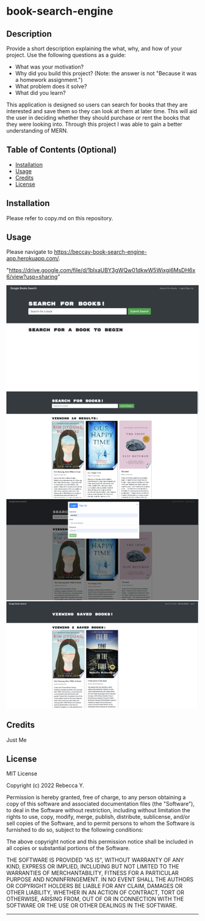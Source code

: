 # book-search-engine

## Description

Provide a short description explaining the what, why, and how of your project. Use the following questions as a guide:

- What was your motivation?
- Why did you build this project? (Note: the answer is not "Because it was a homework assignment.")
- What problem does it solve?
- What did you learn?

This application is designed so users can search for books that they are interested and save them so they can look at them at later time. This will aid the user in deciding whether they should purchase or rent the books that they were looking into. Through this project I was able to gain a better understanding of MERN.

## Table of Contents (Optional)

- [Installation](#installation)
- [Usage](#usage)
- [Credits](#credits)
- [License](#license)

## Installation

Please refer to copy.md on this repository.

## Usage

Please navigate to https://beccay-book-search-engine-app.herokuapp.com/.

"https://drive.google.com/file/d/1bIxaUBY3gWQw01dkwW5Wixgi6MsDH6x6/view?usp=sharing"

![Screenshot1](ss1.png "book-search-engine screenshot 1")
![Screenshot2](ss2.png "book-search-engine screenshot 2")
![Screenshot3](ss3.png "book-search-engine screenshot 3")
![Screenshot4](ss4.png "book-search-engine screenshot 4")

## Credits

Just Me

## License

MIT License

Copyright (c) 2022 Rebecca Y.

Permission is hereby granted, free of charge, to any person obtaining a copy
of this software and associated documentation files (the "Software"), to deal
in the Software without restriction, including without limitation the rights
to use, copy, modify, merge, publish, distribute, sublicense, and/or sell
copies of the Software, and to permit persons to whom the Software is
furnished to do so, subject to the following conditions:

The above copyright notice and this permission notice shall be included in all
copies or substantial portions of the Software.

THE SOFTWARE IS PROVIDED "AS IS", WITHOUT WARRANTY OF ANY KIND, EXPRESS OR
IMPLIED, INCLUDING BUT NOT LIMITED TO THE WARRANTIES OF MERCHANTABILITY,
FITNESS FOR A PARTICULAR PURPOSE AND NONINFRINGEMENT. IN NO EVENT SHALL THE
AUTHORS OR COPYRIGHT HOLDERS BE LIABLE FOR ANY CLAIM, DAMAGES OR OTHER
LIABILITY, WHETHER IN AN ACTION OF CONTRACT, TORT OR OTHERWISE, ARISING FROM,
OUT OF OR IN CONNECTION WITH THE SOFTWARE OR THE USE OR OTHER DEALINGS IN THE
SOFTWARE.


---
